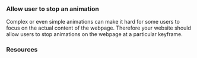 ### Allow user to stop an animation

Complex or even simple animations can make it hard for some users to focus on the actual content of the webpage. Therefore your website should allow users to stop animations on the webpage at a particular keyframe.

### Resources
<!-- Whenever possible, include the links to more advanced guide-->

<!-- category: (1)-->
<!-- available categories:
    0: accessibility rules that everyone should follow with no exception
    1: accessibility tips that make outstanding user experience
    2: facts about designing for accessibility, testing etc.
-->